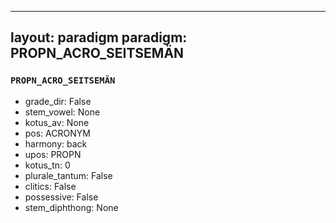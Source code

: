 
---
layout: paradigm
paradigm: PROPN_ACRO_SEITSEMÄN
---
### ` PROPN_ACRO_SEITSEMÄN `


* grade_dir: False
* stem_vowel: None
* kotus_av: None
* pos: ACRONYM
* harmony: back
* upos: PROPN
* kotus_tn: 0
* plurale_tantum: False
* clitics: False
* possessive: False
* stem_diphthong: None
